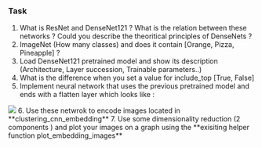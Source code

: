 ### Task 

1. What is ResNet and DenseNet121 ? What is the relation between these networks ? Could you describe the theoritical principles of DenseNets ?
2. ImageNet (How many classes) and does it contain [Orange, Pizza, Pineapple] ? 
3. Load DenseNet121 pretrained model and show its description (Architecture, Layer succession, Trainable parameters..) 
4. What is the difference when you set a value for include_top [True, False] 
5. Implement neural network that uses the previous pretrained model and ends with a flatten layer which looks like :
<img src="./image_sources/clustering_model.png"/>
6. Use these netwrok to encode images located in **clustering_cnn_embedding**
7. Use some dimensionality reduction (2 components ) and  plot your images on a graph using the **exisiting helper function plot_embedding_images**